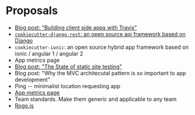 # Proposals

- [Blog post: "Building client side apps with Travis"](building-client-side-apps-with-travis.md)
- [`cookiecutter-django-rest`: an open source api framework based on Django](cookiecutter-django-rest.md)
- `cookiecutter-ionic`: an open source hybrid app framework based on ionic / angular 1 / angular 2
- App metrics page
- [Blog post: "The State of static site testing"](the-state-of-static-site-testing.md)
- Blog post: "Why the MVC architecutal pattern is so important to app development"
- Ping -- minimalist location requesting app
- [App metrics page](app-metrics-page.md)
- Team standards. Make them generic and applicable to any team
- [Rogo.js](rogojs.md)
